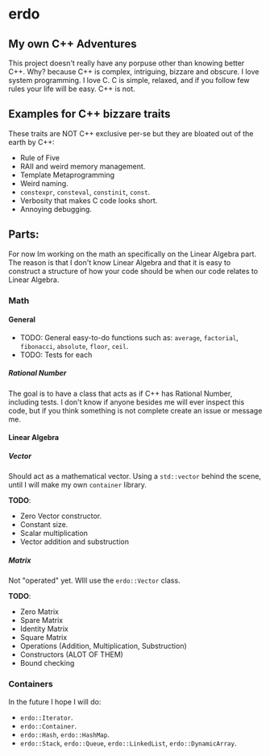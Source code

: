 # erdo
## My own C++ Adventures

This project doesn't really have any porpuse other than knowing better C++. Why? because C++ is complex, intriguing, bizzare and obscure. I love system programming. I love C.
C is simple, relaxed, and if you follow few rules your life will be easy. C++ is not.

## Examples for C++ bizzare traits
These traits are NOT C++ exclusive per-se but they are bloated out of the earth by C++:
- Rule of Five
- RAII and weird memory management.
- Template Metaprogramming
- Weird naming.
- `constexpr`, `consteval`, `constinit`, `const`.
- Verbosity that makes C code looks short.
- Annoying debugging.

## Parts:
For now Im working on the math an specifically on the Linear Algebra part. The reason is that I don't know Linear Algebra and that it is easy to construct a structure of how your code should be when our code relates to Linear Algebra.

### Math

#### General
- TODO: General easy-to-do functions such as: `average`, `factorial`, `fibonacci`, `absolute`, `floor`, `ceil`.
- TODO: Tests for each

##### Rational Number
The goal is to have a class that acts as if C++ has Rational Number, including tests. I don't know if anyone besides me will ever inspect this code, but if you think something is not complete create an issue or message me.

#### Linear Algebra
##### **Vector** 
Should act as a mathematical vector. Using a `std::vector` behind the scene, until I will make my own `container` library.

**TODO**:
- Zero Vector constructor.
- Constant size.
- Scalar multiplication
- Vector addition and substruction

##### **Matrix**
Not "operated" yet. WIll use the `erdo::Vector` class.

**TODO**:
- Zero Matrix
- Spare Matrix
- Identity Matrix
- Square Matrix
- Operations (Addition, Multiplication, Substruction)
- Constructors (ALOT OF THEM)
- Bound checking

### Containers

In the future I hope I will do:
- `erdo::Iterator`.
- `erdo::Container`.
- `erdo::Hash`, `erdo::HashMap`.
- `erdo::Stack`, `erdo::Queue`, `erdo::LinkedList`, `erdo::DynamicArray`.
